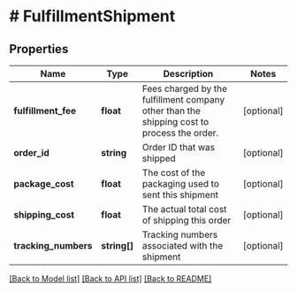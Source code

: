 # # FulfillmentShipment

## Properties

Name | Type | Description | Notes
------------ | ------------- | ------------- | -------------
**fulfillment_fee** | **float** | Fees charged by the fulfillment company other than the shipping cost to process the order. | [optional]
**order_id** | **string** | Order ID that was shipped | [optional]
**package_cost** | **float** | The cost of the packaging used to sent this shipment | [optional]
**shipping_cost** | **float** | The actual total cost of shipping this order | [optional]
**tracking_numbers** | **string[]** | Tracking numbers associated with the shipment | [optional]

[[Back to Model list]](../../README.md#models) [[Back to API list]](../../README.md#endpoints) [[Back to README]](../../README.md)

